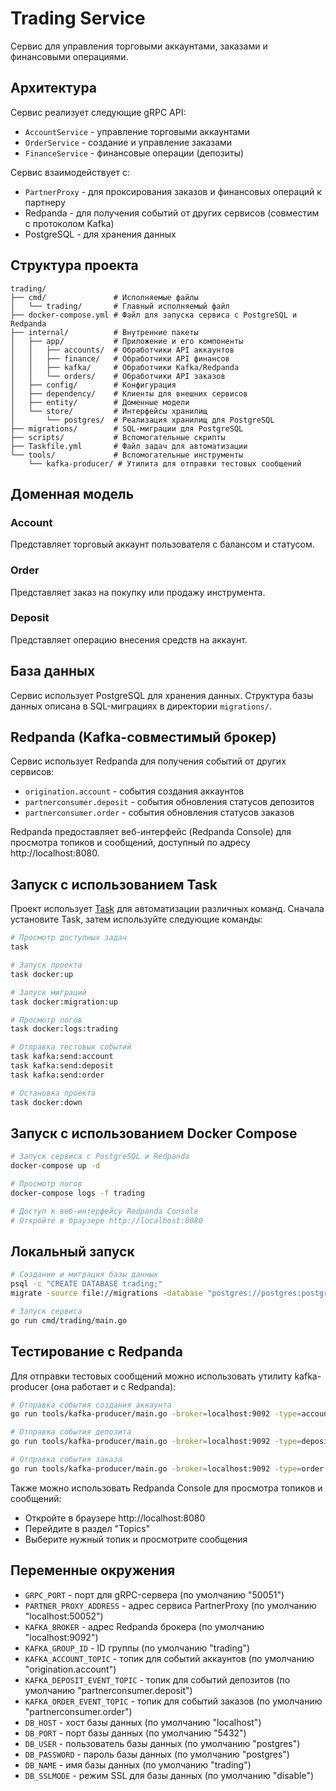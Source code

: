 # Trading Service

Сервис для управления торговыми аккаунтами, заказами и финансовыми операциями.

## Архитектура

Сервис реализует следующие gRPC API:
- `AccountService` - управление торговыми аккаунтами
- `OrderService` - создание и управление заказами
- `FinanceService` - финансовые операции (депозиты)

Сервис взаимодействует с:
- `PartnerProxy` - для проксирования заказов и финансовых операций к партнеру
- Redpanda - для получения событий от других сервисов (совместим с протоколом Kafka)
- PostgreSQL - для хранения данных

## Структура проекта

```
trading/
├── cmd/               # Исполняемые файлы
│   └── trading/       # Главный исполняемый файл
├── docker-compose.yml # Файл для запуска сервиса с PostgreSQL и Redpanda
├── internal/          # Внутренние пакеты
│   ├── app/           # Приложение и его компоненты
│   │   ├── accounts/  # Обработчики API аккаунтов
│   │   ├── finance/   # Обработчики API финансов
│   │   ├── kafka/     # Обработчики Kafka/Redpanda
│   │   └── orders/    # Обработчики API заказов
│   ├── config/        # Конфигурация
│   ├── dependency/    # Клиенты для внешних сервисов
│   ├── entity/        # Доменные модели
│   └── store/         # Интерфейсы хранилищ
│       └── postgres/  # Реализация хранилищ для PostgreSQL
├── migrations/        # SQL-миграции для PostgreSQL
├── scripts/           # Вспомогательные скрипты
├── Taskfile.yml       # Файл задач для автоматизации
└── tools/             # Вспомогательные инструменты
    └── kafka-producer/ # Утилита для отправки тестовых сообщений
```

## Доменная модель

### Account
Представляет торговый аккаунт пользователя с балансом и статусом.

### Order
Представляет заказ на покупку или продажу инструмента.

### Deposit
Представляет операцию внесения средств на аккаунт.

## База данных

Сервис использует PostgreSQL для хранения данных. Структура базы данных описана в SQL-миграциях в директории `migrations/`.

## Redpanda (Kafka-совместимый брокер)

Сервис использует Redpanda для получения событий от других сервисов:
- `origination.account` - события создания аккаунтов
- `partnerconsumer.deposit` - события обновления статусов депозитов
- `partnerconsumer.order` - события обновления статусов заказов

Redpanda предоставляет веб-интерфейс (Redpanda Console) для просмотра топиков и сообщений, доступный по адресу http://localhost:8080.

## Запуск с использованием Task

Проект использует [Task](https://taskfile.dev/) для автоматизации различных команд. Сначала установите Task, затем используйте следующие команды:

```bash
# Просмотр доступных задач
task

# Запуск проекта
task docker:up

# Запуск миграций
task docker:migration:up

# Просмотр логов
task docker:logs:trading

# Отправка тестовых событий
task kafka:send:account
task kafka:send:deposit
task kafka:send:order

# Остановка проекта
task docker:down
```

## Запуск с использованием Docker Compose

```bash
# Запуск сервиса с PostgreSQL и Redpanda
docker-compose up -d

# Просмотр логов
docker-compose logs -f trading

# Доступ к веб-интерфейсу Redpanda Console
# Откройте в браузере http://localhost:8080
```

## Локальный запуск

```bash
# Создание и миграция базы данных
psql -c "CREATE DATABASE trading;"
migrate -source file://migrations -database "postgres://postgres:postgres@localhost:5432/trading?sslmode=disable" up

# Запуск сервиса
go run cmd/trading/main.go
```

## Тестирование с Redpanda

Для отправки тестовых сообщений можно использовать утилиту kafka-producer (она работает и с Redpanda):

```bash
# Отправка события создания аккаунта
go run tools/kafka-producer/main.go -broker=localhost:9092 -type=account

# Отправка события депозита
go run tools/kafka-producer/main.go -broker=localhost:9092 -type=deposit

# Отправка события заказа
go run tools/kafka-producer/main.go -broker=localhost:9092 -type=order
```

Также можно использовать Redpanda Console для просмотра топиков и сообщений:
- Откройте в браузере http://localhost:8080
- Перейдите в раздел "Topics"
- Выберите нужный топик и просмотрите сообщения

## Переменные окружения

- `GRPC_PORT` - порт для gRPC-сервера (по умолчанию "50051")
- `PARTNER_PROXY_ADDRESS` - адрес сервиса PartnerProxy (по умолчанию "localhost:50052")
- `KAFKA_BROKER` - адрес Redpanda брокера (по умолчанию "localhost:9092")
- `KAFKA_GROUP_ID` - ID группы (по умолчанию "trading")
- `KAFKA_ACCOUNT_TOPIC` - топик для событий аккаунтов (по умолчанию "origination.account")
- `KAFKA_DEPOSIT_EVENT_TOPIC` - топик для событий депозитов (по умолчанию "partnerconsumer.deposit")
- `KAFKA_ORDER_EVENT_TOPIC` - топик для событий заказов (по умолчанию "partnerconsumer.order")
- `DB_HOST` - хост базы данных (по умолчанию "localhost")
- `DB_PORT` - порт базы данных (по умолчанию "5432")
- `DB_USER` - пользователь базы данных (по умолчанию "postgres")
- `DB_PASSWORD` - пароль базы данных (по умолчанию "postgres")
- `DB_NAME` - имя базы данных (по умолчанию "trading")
- `DB_SSLMODE` - режим SSL для базы данных (по умолчанию "disable")
